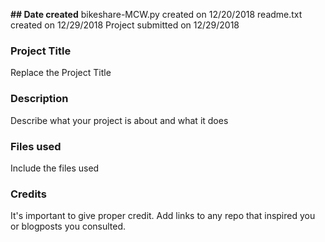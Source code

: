 **## Date created**
bikeshare-MCW.py created on 12/20/2018
readme.txt created on 12/29/2018
Project submitted on 12/29/2018

### Project Title
Replace the Project Title

### Description
Describe what your project is about and what it does

### Files used
Include the files used

### Credits
It's important to give proper credit. Add links to any repo that inspired you or blogposts you consulted.
